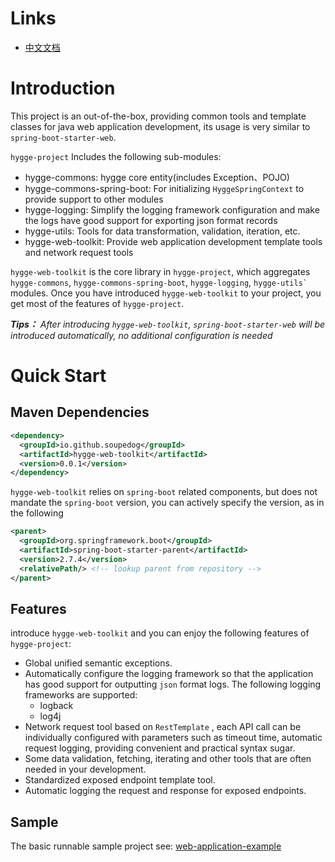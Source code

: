 # Links
- [中文文档](https://github.com/soupedog/hygge-project/wiki/Document_ch)

# Introduction

This project is an out-of-the-box, providing common tools and template classes for java web application development, its usage is very similar to ``spring-boot-starter-web``.

``hygge-project`` Includes the following sub-modules:

- hygge-commons: hygge core entity(includes Exception、POJO)
- hygge-commons-spring-boot: For initializing ``HyggeSpringContext`` to provide support to other modules
- hygge-logging: Simplify the logging framework configuration and make the logs have good support for exporting json format records
- hygge-utils: Tools for data transformation, validation, iteration, etc.
- hygge-web-toolkit: Provide web application development template tools and network request tools

``hygge-web-toolkit`` is the core library in ``hygge-project``, which aggregates ``hygge-commons``, ``hygge-commons-spring-boot``, ``hygge-logging``, ``hygge-utils` `` modules. Once you have introduced ``hygge-web-toolkit`` to your project, you get most of the features of ``hygge-project``.

***Tips：** After introducing ``hygge-web-toolkit``, ``spring-boot-starter-web`` will be introduced automatically, no additional configuration is needed*

# Quick Start

## Maven Dependencies

```xml
<dependency>
  <groupId>io.github.soupedog</groupId>
  <artifactId>hygge-web-toolkit</artifactId>
  <version>0.0.1</version>
</dependency>
```

``hygge-web-toolkit`` relies on ``spring-boot`` related components, but does not mandate the ``spring-boot`` version, you can actively specify the version, as in the following

```xml
<parent>
  <groupId>org.springframework.boot</groupId>
  <artifactId>spring-boot-starter-parent</artifactId>
  <version>2.7.4</version>
  <relativePath/> <!-- lookup parent from repository -->
</parent>
``` 


## Features

introduce ``hygge-web-toolkit`` and you can enjoy the following features of ``hygge-project``:

- Global unified semantic exceptions.
- Automatically configure the logging framework so that the application has good support for outputting ``json`` format logs. The following logging frameworks are supported:
  - logback
  - log4j
- Network request tool based on ``RestTemplate`` , each API call can be individually configured with parameters such as timeout time, automatic request logging, providing convenient and practical syntax sugar.
- Some data validation, fetching, iterating and other tools that are often needed in your development.
- Standardized exposed endpoint template tool.
- Automatic logging the request and response for exposed endpoints.

## Sample

The basic runnable sample project see: [web-application-example](https://github.com/soupedog/hygge-project/tree/main/web-application-example)